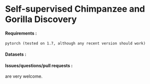 # Self-supervised Chimpanzee and Gorilla Discovery

#### Requirements :
    pytorch (tested on 1.7, although any recent version should work)

#### Datasets :

#### Issues/questions/pull requests :
are very welcome.

